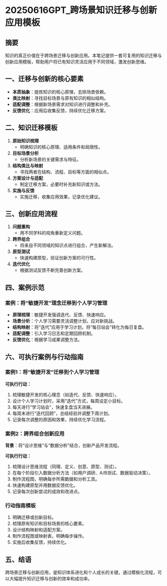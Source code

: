 # 20250616GPT_跨场景知识迁移与创新应用模板

## 摘要

知识的真正价值在于跨场景迁移与创新应用。本笔记提供一套可复用的知识迁移与创新应用模板，帮助用户将已有知识灵活应用于不同领域，激发创新思维。

## 一、迁移与创新的核心要素

- **本质抽象**：提炼知识的核心原理，去除场景依赖。
- **类比映射**：寻找目标场景与原有知识的相似结构。
- **适配调整**：根据新场景需求对知识进行调整和补充。
- **反馈优化**：应用后收集反馈，持续优化迁移方案。

## 二、知识迁移模板

1. **原始知识梳理**
   - 明确知识的核心原理、适用条件和局限性。
2. **目标场景分析**
   - 分析新场景的关键需求与特征。
3. **结构类比与映射**
   - 寻找两者在结构、流程、目标等方面的相似点。
4. **方案设计与适配**
   - 制定迁移方案，必要时补充新知识或方法。
5. **实施与反馈**
   - 实施迁移，收集应用效果，记录优化建议。

## 三、创新应用流程

1. **问题重构**
   - 用不同学科的视角重新定义问题。
2. **跨界组合**
   - 将来自不同领域的知识点进行组合，产生新解法。
3. **原型测试**
   - 快速构建原型，验证创新方案的可行性。
4. **迭代优化**
   - 根据测试反馈不断完善创新方案。

## 四、案例示范

### 案例：将“敏捷开发”理念迁移到个人学习管理

- **原理梳理**：敏捷开发强调迭代、反馈、快速响应。
- **场景分析**：个人学习需要灵活调整计划，应对新挑战。
- **结构映射**：将“迭代”应用于学习计划，将“每日站会”转化为每日复盘。
- **适配调整**：引入学习日志和定期回顾机制。
- **反馈优化**：根据学习成果调整方法。

## 六、可执行案例与行动指南

### 案例1：将“敏捷开发”迁移到个人学习管理

**可执行行动：**
1. 梳理敏捷开发的核心理念（如迭代、反馈、快速响应）。
2. 设计个人学习计划时，采用“迭代”方式，每周设定小目标。
3. 每天进行“学习站会”，快速复盘当天进展。
4. 每周末进行“迭代回顾”，总结经验并调整下周计划。
5. 记录每次调整的原因和效果，持续优化学习流程。

### 案例2：跨界组合创新应用

**背景**：将“设计思维”与“数据分析”结合，创新产品开发流程。

**可执行行动：**
1. 梳理设计思维流程（同理、定义、创意、原型、测试）。
2. 在每个阶段引入数据分析方法（如用户调研、A/B测试、数据驱动决策）。
3. 制作流程图，明确每步所需数据和分析工具。
4. 快速构建原型并用数据反馈优化。
5. 记录每次创新尝试的成效和改进点。

### 行动指南模板

1. 明确迁移或创新目标。
2. 梳理原有知识和目标场景的核心要素。
3. 设计结构映射和适配方案。
4. 制作流程图或映射表，明确每步操作。
5. 实施后收集反馈，持续优化。

## 五、结语

跨场景迁移与创新应用，是知识体系进化和个人成长的关键。通过模板化流程，可以大幅提升知识迁移与创新的效率和成功率。
